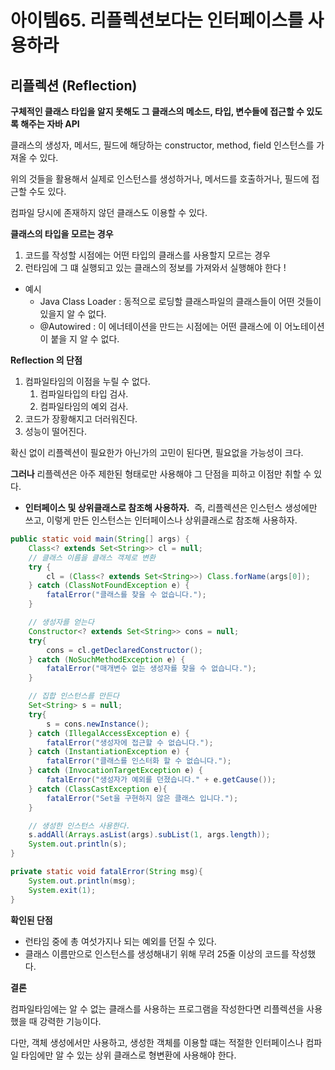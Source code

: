 # 아이템65. 리플렉션보다는 인터페이스를 사용하라

## ****리플렉션 (Reflection)****

**구체적인 클래스 타입을 알지 못해도 그 클래스의 메소드, 타입, 변수들에 접근할 수 있도록 해주는 자바 API**

클래스의 생성자, 메서드, 필드에 해당하는 constructor, method, field 인스턴스를 가져올 수 있다.

위의 것들을 활용해서 실제로 인스턴스를 생성하거나, 메서드를 호출하거나, 필드에 접근할 수도 있다.

컴파일 당시에 존재하지 않던 클래스도 이용할 수 있다.

****클래스의 타입을 모르는 경우****

1. 코드를 작성할 시점에는 어떤 타입의 클래스를 사용할지 모르는 경우
2. 런타임에 그 떄 실행되고 있는 클래스의 정보를 가져와서 실행해야 한다 !
- 예시
    - Java Class Loader : 동적으로 로딩할 클래스파일의 클래스들이 어떤 것들이 있을지 알 수 없다.
    - @Autowired : 이 에너테이션을 만드는 시점에는 어떤 클래스에 이 어노테이션이 붙을 지 알 수 없다.

**Reflection 의 단점**

1. 컴파일타임의 이점을 누릴 수 없다.
    1. 컴파일타입의 타입 검사.
    2. 컴파일타임의 예외 검사.
2. 코드가 장황해지고 더러워진다.
3. 성능이 떨어진다.

확신 없이 리플렉션이 필요한가 아닌가의 고민이 된다면, 필요없을 가능성이 크다.

**그러나** 리플렉션은 아주 제한된 형태로만 사용해야 그 단점을 피하고 이점만 취할 수 있다.

- **인터페이스 및 상위클래스로 참조해 사용하자.** 
즉, 리플렉션은 인스턴스 생성에만 쓰고, 이렇게 만든 인스턴스는 인터페이스나 상위클래스로 참조해 사용하자.

```java
public static void main(String[] args) {
    Class<? extends Set<String>> cl = null;
    // 클래스 이름을 클래스 객체로 변환
    try {
        cl = (Class<? extends Set<String>>) Class.forName(args[0]);
    } catch (ClassNotFoundException e) {
        fatalError("클래스를 찾을 수 없습니다.");
    }

    // 생성자를 얻는다
    Constructor<? extends Set<String>> cons = null;
    try{
        cons = cl.getDeclaredConstructor();
    } catch (NoSuchMethodException e) {
        fatalError("매개변수 없는 생성자를 찾을 수 없습니다.");
    }

    // 집합 인스턴스를 만든다
    Set<String> s = null;
    try{
        s = cons.newInstance();
    } catch (IllegalAccessException e) {
        fatalError("생성자에 접근할 수 없습니다.");
    } catch (InstantiationException e) {
        fatalError("클래스를 인스터화 할 수 없습니다.");
    } catch (InvocationTargetException e) {
        fatalError("생성자가 예외를 던졌습니다." + e.getCause());
    } catch (ClassCastException e){
        fatalError("Set을 구현하지 않은 클래스 입니다.");
    }

    // 생성한 인스턴스 사용한다.
    s.addAll(Arrays.asList(args).subList(1, args.length));
    System.out.println(s);
}

private static void fatalError(String msg){
    System.out.println(msg);
    System.exit(1);
}
```

**확인된 단점**

- 런타임 중에 총 여섯가지나 되는 예외를 던질 수 있다.
- 클래스 이름만으로 인스턴스를 생성해내기 위해 무려 25줄 이상의 코드를 작성했다.

**결론**

컴파일타임에는 알 수 없는 클래스를 사용하는 프로그램을 작성한다면 리플렉션을 사용했을 때 강력한 기능이다.

다만, 객체 생성에서만 사용하고, 생성한 객체를 이용할 떄는 적절한 인터페이스나 컴파일 타임에만 알 수 있는 상위 클래스로 형변환에 사용해야 한다.